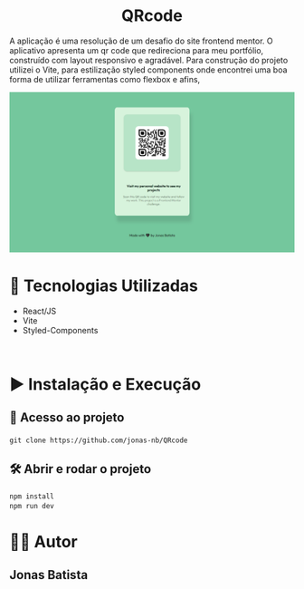 <h1 align="center">QRcode</h1>

<p>
  A aplicação é uma resolução de um desafio do site frontend mentor. O
  aplicativo apresenta um qr code que redireciona para meu portfólio, construído
  com layout responsivo e agradável. Para construção do projeto utilizei o Vite,
  para estilização styled components onde encontrei uma boa forma de utilizar
  ferramentas como flexbox e afins,
</p>
 <img src="/src/assets/3.jpg" alt="" />
<br />
<h1>🔧 Tecnologias Utilizadas</h1>
<ul>
  <li>React/JS</li>
  <li>Vite</li>
  <li>Styled-Components</li>
</ul>
</br>
<h1>▶ Instalação e Execução</h1>
<h2>📁 Acesso ao projeto</h2> 
<code>git clone https://github.com/jonas-nb/QRcode</code>
<h2>🛠️ Abrir e rodar o projeto</h2> 
<code>npm install</code>
</br>
<code>npm run dev</code>
</br>
<h1>✍🏾 Autor</h1>
<h2>Jonas Batista</h2>
